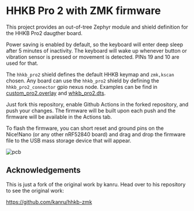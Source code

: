 # HHKB Pro 2 with ZMK firmware

This project provides an out-of-tree Zephyr module and shield definition for the HHKB Pro2 daugther board.

Power saving is enabled by default, so the keyboard will enter deep sleep after 
5 minutes of inactivity. The keyboard will wake up whenever button or vibration sensor is pressed or movement is detected. PINs 19 and 10 are used for that.

The `hhkb_pro2` shield defines the default HHKB keymap and `zmk,kscan` chosen. Any board can use the `hhkb_pro2` shield by defining the `hhkb_pro2_connector` gpio nexus node. Examples can be find in [custom_pro2.overlay](config/boards/shields/custom_pro2/custom_pro2.overlay) and [whkb_pro2.dts](config/boards/arm/whkb_pro2/whkb_pro2.dts).

Just fork this repository, enable Github Actions in the forked repository, and push your changes. The firmware will be built upon each push and the firmware will be available in the Actions tab.

To flash the firmware, you can short reset and ground pins on the Nice!Nano (or any other nRF52840 board) and drag and drop the firmware file to the USB mass storage device that will appear.

![pcb](./docs/images/pcb.jpg)

## Acknowledgements

This is just a fork of the original work by kanru. Head over to his repository to see the original work:

https://github.com/kanru/hhkb-zmk
